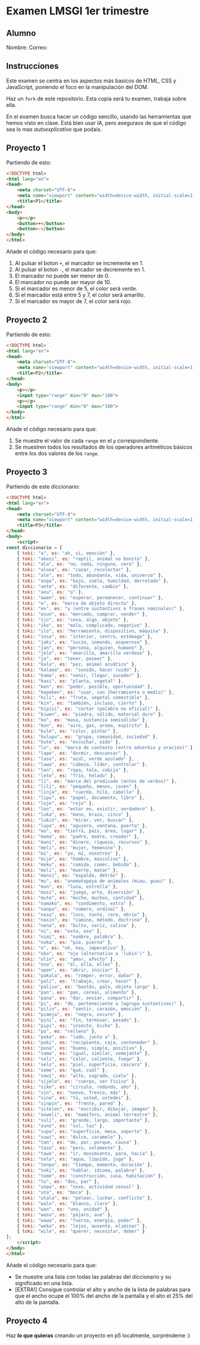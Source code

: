 # Examen LMSGI 1er trimestre

## Alumno

Nombre:
Correo:

## Instrucciones

Este examen se centra en los aspectos más basicos de HTML, CSS y JavaScript, poniendo el foco en la manipulación del DOM.

Haz un `fork` de este repositorio. Esta copia será tu examen, trabaja sobre ella.

En el examen busca hacer un código sencillo, usando las herramientas que hemos visto en clase. Está bien usar IA, pero aseguraos de que el código sea lo mas *autoexplicativo* que podais.

## Proyecto 1

Partiendo de esto:

```html
<!DOCTYPE html>
<html lang="en">
<head>
    <meta charset="UTF-8">
    <meta name="viewport" content="width=device-width, initial-scale=1.0">
    <title>P1</title>
</head>
<body>
    <p></p>
    <button>+</button>
    <button>-</button>
</body>
</html>
```

Añade el código necesario para que:

1. Al pulsar el boton `+`, el marcador se incremente en 1.
2. Al pulsar el boton `-`, el marcador se decremente en 1.
3. El marcador no puede ser menor de 0.
4. El marcador no puede ser mayor de 10.
5. Si el marcador es menor de 5, el color será verde.
6. Si el marcador está entre 5 y 7, el color será amarillo.
7. Si el marcador es mayor de 7, el color será rojo.

## Proyecto 2

Partiendo de esto:

```html
<!DOCTYPE html>
<html lang="en">
<head>
    <meta charset="UTF-8">
    <meta name="viewport" content="width=device-width, initial-scale=1.0">
    <title>P2</title>
</head>
<body>
    <p></p>
    <input type="range" min="0" max="100">
    <p></p>
    <input type="range" min="0" max="100">    
</body>
</html>
```

Añade el código necesario para que:
1. Se muestre el valor de cada `range` en el `p` correspondiente.
2. Se muestren todos los resultados de los operadores aritméticos básicos entre los dos valores de los `range`.

## Proyecto 3

Partiendo de este diccionario:

```html
<!DOCTYPE html>
<html lang="en">
<head>
    <meta charset="UTF-8">
    <meta name="viewport" content="width=device-width, initial-scale=1.0">
    <title>P3</title>
</head>
<body>
    <script>
const diccionario = [
    { toki: "a", es: "ah, sí, emoción" },
    { toki: "akesi", es: "reptil, animal no bonito" },
    { toki: "ala", es: "no, nada, ninguno, cero" },
    { toki: "alasa", es: "cazar, recolectar" },
    { toki: "ale", es: "todo, abundante, vida, universo" },
    { toki: "anpa", es: "bajo, suelo, humildad, derrotado" },
    { toki: "ante", es: "diferente, cambio" },
    { toki: "anu", es: "o" },
    { toki: "awen", es: "esperar, permanecer, continuar" },
    { toki: "e", es: "marca de objeto directo" },
    { toki: "en", es: "y (entre sustantivos o frases nominales)" },
    { toki: "esun", es: "mercado, comprar, vender" },
    { toki: "ijo", es: "cosa, algo, objeto" },
    { toki: "ike", es: "malo, complicado, negativo" },
    { toki: "ilo", es: "herramienta, dispositivo, máquina" },
    { toki: "insa", es: "interior, centro, estómago" },
    { toki: "jaki", es: "sucio, inmundo, asqueroso" },
    { toki: "jan", es: "persona, alguien, humano" },
    { toki: "jelo", es: "amarillo, amarillo verdoso" },
    { toki: "jo", es: "tener, poseer" },
    { toki: "kala", es: "pez, animal acuático" },
    { toki: "kalama", es: "sonido, hacer ruido" },
    { toki: "kama", es: "venir, llegar, suceder" },
    { toki: "kasi", es: "planta, vegetal" },
    { toki: "ken", es: "poder, posible, oportunidad" },
    { toki: "kepeken", es: "usar, con (herramienta o medio)" },
    { toki: "kili", es: "fruta, vegetal comestible" },
    { toki: "kin", es: "también, incluso, cierto" },
    { toki: "kipisi", es: "cortar (palabra no oficial)" },
    { toki: "kiwen", es: "piedra, sólido, material duro" },
    { toki: "ko", es: "masa, sustancia semisólida" },
    { toki: "kon", es: "aire, gas, aroma, espíritu" },
    { toki: "kule", es: "color, pintar" },
    { toki: "kulupu", es: "grupo, comunidad, sociedad" },
    { toki: "kute", es: "escuchar, oído" },
    { toki: "la", es: "marca de contexto (entre adverbio y oración)" },
    { toki: "lape", es: "dormir, descansar" },
    { toki: "laso", es: "azul, verde azulado" },
    { toki: "lawa", es: "cabeza, líder, controlar" },
    { toki: "len", es: "ropa, tela, cobija" },
    { toki: "lete", es: "frío, helado" },
    { toki: "li", es: "marca del predicado (antes de verbos)" },
    { toki: "lili", es: "pequeño, menos, joven" },
    { toki: "linja", es: "cuerda, hilo, cabello" },
    { toki: "lipu", es: "papel, documento, libro" },
    { toki: "loje", es: "rojo" },
    { toki: "lon", es: "estar en, existir, verdadero" },
    { toki: "luka", es: "mano, brazo, cinco" },
    { toki: "lukin", es: "mirar, ver, buscar" },
    { toki: "lupa", es: "agujero, ventana, puerta" },
    { toki: "ma", es: "tierra, país, área, lugar" },
    { toki: "mama", es: "padre, madre, creador" },
    { toki: "mani", es: "dinero, riqueza, recursos" },
    { toki: "meli", es: "mujer, femenino" },
    { toki: "mi", es: "yo, mí, nosotros" },
    { toki: "mije", es: "hombre, masculino" },
    { toki: "moku", es: "comida, comer, bebida" },
    { toki: "moli", es: "muerte, matar" },
    { toki: "monsi", es: "espalda, detrás" },
    { toki: "mu", es: "onomatopeya de animales (miau, guau)" },
    { toki: "mun", es: "luna, estrella" },
    { toki: "musi", es: "juego, arte, diversión" },
    { toki: "mute", es: "mucho, muchos, cantidad" },
    { toki: "namako", es: "condimento, extra" },
    { toki: "nanpa", es: "número, ordinal" },
    { toki: "nasa", es: "loco, tonto, raro, ebrio" },
    { toki: "nasin", es: "camino, método, doctrina" },
    { toki: "nena", es: "bulto, nariz, colina" },
    { toki: "ni", es: "esto, eso" },
    { toki: "nimi", es: "nombre, palabra" },
    { toki: "noka", es: "pie, pierna" },
    { toki: "o", es: "oh, hey, imperativo" },
    { toki: "oko", es: "ojo (alternativo a 'lukin')" },
    { toki: "olin", es: "amor, afecto" },
    { toki: "ona", es: "él, ella, ellos" },
    { toki: "open", es: "abrir, iniciar" },
    { toki: "pakala", es: "romper, error, dañar" },
    { toki: "pali", es: "trabajo, crear, hacer" },
    { toki: "palisa", es: "bastón, palo, objeto largo" },
    { toki: "pan", es: "pan, cereal, alimento" },
    { toki: "pana", es: "dar, enviar, compartir" },
    { toki: "pi", es: "de, perteneciente a (agrupa sustantivos)" },
    { toki: "pilin", es: "sentir, corazón, emoción" },
    { toki: "pimeja", es: "negro, oscuro" },
    { toki: "pini", es: "fin, terminar, pasado" },
    { toki: "pipi", es: "insecto, bicho" },
    { toki: "po", es: "relleno" },
    { toki: "poka", es: "lado, junto a" },
    { toki: "poki", es: "recipiente, caja, contenedor" },
    { toki: "pona", es: "bueno, simple, positivo" },
    { toki: "sama", es: "igual, similar, semejante" },
    { toki: "seli", es: "calor, caliente, fuego" },
    { toki: "selo", es: "piel, superficie, cáscara" },
    { toki: "seme", es: "qué, cuál" },
    { toki: "sewi", es: "alto, sagrado, cielo" },
    { toki: "sijelo", es: "cuerpo, ser físico" },
    { toki: "sike", es: "círculo, redondo, año" },
    { toki: "sin", es: "nuevo, fresco, más" },
    { toki: "sina", es: "tú, usted, ustedes" },
    { toki: "sinpin", es: "frente, pared" },
    { toki: "sitelen", es: "escribir, dibujar, imagen" },
    { toki: "soweli", es: "mamífero, animal terrestre" },
    { toki: "suli", es: "grande, largo, importante" },
    { toki: "suno", es: "sol, luz" },
    { toki: "supa", es: "superficie, mesa, soporte" },
    { toki: "suwi", es: "dulce, caramelo" },
    { toki: "tan", es: "de, por, porque, causa" },
    { toki: "taso", es: "pero, solamente" },
    { toki: "tawa", es: "ir, movimiento, para, hacia" },
    { toki: "telo", es: "agua, líquido, jugo" },
    { toki: "tenpo", es: "tiempo, momento, duración" },
    { toki: "toki", es: "hablar, idioma, palabra" },
    { toki: "tomo", es: "construcción, casa, habitación" },
    { toki: "tu", es: "dos, par" },
    { toki: "unpa", es: "sexo, actividad sexual" },
    { toki: "uta", es: "boca" },
    { toki: "utala", es: "pelear, luchar, conflicto" },
    { toki: "walo", es: "blanco, claro" },
    { toki: "wan", es: "uno, unidad" },
    { toki: "waso", es: "pájaro, ave" },
    { toki: "wawa", es: "fuerza, energía, poder" },
    { toki: "weka", es: "lejos, ausente, eliminar" },
    { toki: "wile", es: "querer, necesitar, deber" }
];
    </script>
</body>
</html>
```

Añade el código necesario para que:

- Se muestre una lista con todas las palabras del diccionario y su significado en una lista.
- [EXTRA!] Consigue controlar el alto y ancho de la lista de palabras para que el ancho ocupe el 100% del ancho de la pantalla y el alto el 25% del alto de la pantalla.

## Proyecto 4

Haz **lo que quieras** creando un proyecto en p5 localmente, sorpréndeme :)